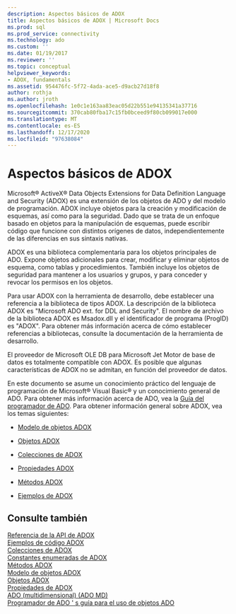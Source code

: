 ```yaml
---
description: Aspectos básicos de ADOX
title: Aspectos básicos de ADOX | Microsoft Docs
ms.prod: sql
ms.prod_service: connectivity
ms.technology: ado
ms.custom: ''
ms.date: 01/19/2017
ms.reviewer: ''
ms.topic: conceptual
helpviewer_keywords:
- ADOX, fundamentals
ms.assetid: 954476fc-5f72-4ada-ace5-d9acb27d18f8
author: rothja
ms.author: jroth
ms.openlocfilehash: 1e0c1e163aa83eac05d22b551e94135341a37716
ms.sourcegitcommit: 370cab80fba17c15fb0bceed9f80cb099017e000
ms.translationtype: MT
ms.contentlocale: es-ES
ms.lasthandoff: 12/17/2020
ms.locfileid: "97638084"
---
```

# <a name="adox-fundamentals"></a>Aspectos básicos de ADOX
Microsoft® ActiveX® Data Objects Extensions for Data Definition Language and Security (ADOX) es una extensión de los objetos de ADO y del modelo de programación. ADOX incluye objetos para la creación y modificación de esquemas, así como para la seguridad. Dado que se trata de un enfoque basado en objetos para la manipulación de esquemas, puede escribir código que funcione con distintos orígenes de datos, independientemente de las diferencias en sus sintaxis nativas.  
  
 ADOX es una biblioteca complementaria para los objetos principales de ADO. Expone objetos adicionales para crear, modificar y eliminar objetos de esquema, como tablas y procedimientos. También incluye los objetos de seguridad para mantener a los usuarios y grupos, y para conceder y revocar los permisos en los objetos.  
  
 Para usar ADOX con la herramienta de desarrollo, debe establecer una referencia a la biblioteca de tipos ADOX. La descripción de la biblioteca ADOX es "Microsoft ADO ext. for DDL and Security". El nombre de archivo de la biblioteca ADOX es Msadox.dll y el identificador de programa (ProgID) es "ADOX". Para obtener más información acerca de cómo establecer referencias a bibliotecas, consulte la documentación de la herramienta de desarrollo.  
  
 El proveedor de Microsoft OLE DB para Microsoft Jet Motor de base de datos es totalmente compatible con ADOX. Es posible que algunas características de ADOX no se admitan, en función del proveedor de datos.  
  
 En este documento se asume un conocimiento práctico del lenguaje de programación de Microsoft® Visual Basic® y un conocimiento general de ADO. Para obtener más información acerca de ADO, vea la [Guía del programador de ADO](../ado-programmer-s-guide.md). Para obtener información general sobre ADOX, vea los temas siguientes:  
  
-   [Modelo de objetos ADOX](../../reference/adox-api/adox-object-model.md)  
  
-   [Objetos ADOX](../../reference/adox-api/adox-objects.md)  
  
-   [Colecciones de ADOX](../../reference/adox-api/adox-collections.md)  
  
-   [Propiedades ADOX](../../reference/adox-api/adox-properties.md)  
  
-   [Métodos ADOX](../../reference/adox-api/adox-methods.md)  
  
-   [Ejemplos de ADOX](../../reference/adox-api/adox-code-examples.md)  
  
## <a name="see-also"></a>Consulte también  
 [Referencia de la API de ADOX](../../reference/adox-api/adox-object-model.md)   
 [Ejemplos de código ADOX](../../reference/adox-api/adox-code-examples.md)   
 [Colecciones de ADOX](../../reference/adox-api/adox-collections.md)   
 [Constantes enumeradas de ADOX](../../reference/adox-api/adox-enumerated-constants.md)   
 [Métodos ADOX](../../reference/adox-api/adox-methods.md)   
 [Modelo de objetos ADOX](../../reference/adox-api/adox-object-model.md)   
 [Objetos ADOX](../../reference/adox-api/adox-objects.md)   
 [Propiedades de ADOX](../../reference/adox-api/adox-properties.md)   
 [ADO (multidimensional) (ADO MD)](../multidimensional/ado-multidimensional-ado-md.md)   
 [Programador de ADO ' s guía para el uso de objetos ADO](../ado-programmer-s-guide.md)
